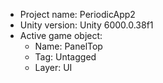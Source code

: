 <!-- UNITY CODE ASSIST INSTRUCTIONS START -->
- Project name: PeriodicApp2
- Unity version: Unity 6000.0.38f1
- Active game object:
  - Name: PanelTop
  - Tag: Untagged
  - Layer: UI
<!-- UNITY CODE ASSIST INSTRUCTIONS END -->
